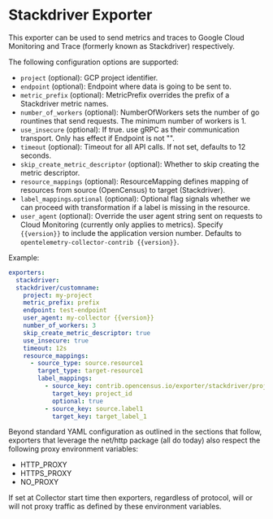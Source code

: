 # Stackdriver Exporter

This exporter can be used to send metrics and traces to Google Cloud Monitoring and Trace (formerly known as Stackdriver) respectively.

The following configuration options are supported:

- `project` (optional): GCP project identifier.
- `endpoint` (optional): Endpoint where data is going to be sent to.
- `metric_prefix` (optional): MetricPrefix overrides the prefix of a Stackdriver metric names.
- `number_of_workers` (optional): NumberOfWorkers sets the number of go rountines that send requests. The minimum number of workers is 1.
- `use_insecure` (optional): If true. use gRPC as their communication transport. Only has effect if Endpoint is not "".
- `timeout` (optional): Timeout for all API calls. If not set, defaults to 12 seconds.
- `skip_create_metric_descriptor` (optional): Whether to skip creating the metric descriptor.
- `resource_mappings` (optional): ResourceMapping defines mapping of resources from source (OpenCensus) to target (Stackdriver).
- `label_mappings`.`optional` (optional): Optional flag signals whether we can proceed with transformation if a label is missing in the resource.
- `user_agent` (optional): Override the user agent string sent on requests to Cloud Monitoring (currently only applies to metrics). Specify `{{version}}` to include the application version number. Defaults to `opentelemetry-collector-contrib {{version}}`.

Example:

```yaml
exporters:
  stackdriver:
  stackdriver/customname:
    project: my-project
    metric_prefix: prefix
    endpoint: test-endpoint
    user_agent: my-collector {{version}}
    number_of_workers: 3
    skip_create_metric_descriptor: true
    use_insecure: true
    timeout: 12s
    resource_mappings:
      - source_type: source.resource1
        target_type: target-resource1
        label_mappings:
          - source_key: contrib.opencensus.io/exporter/stackdriver/project_id
            target_key: project_id
            optional: true
          - source_key: source.label1
            target_key: target_label_1
```

Beyond standard YAML configuration as outlined in the sections that follow,
exporters that leverage the net/http package (all do today) also respect the
following proxy environment variables:

* HTTP_PROXY
* HTTPS_PROXY
* NO_PROXY

If set at Collector start time then exporters, regardless of protocol,
will or will not proxy traffic as defined by these environment variables.
